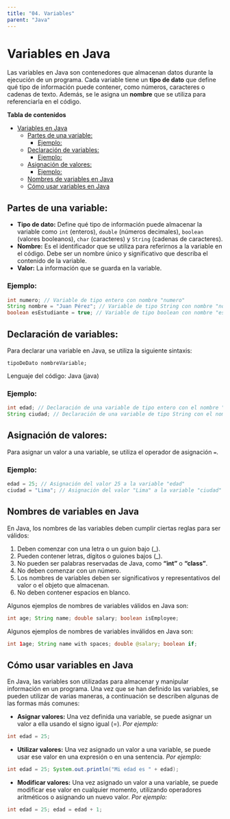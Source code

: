 ```yaml
---
title: "04. Variables"
parent: "Java"
---
```


Variables en Java
=================

Las variables en Java son contenedores que almacenan datos durante la ejecución de un programa. Cada variable tiene un **tipo de dato** que define qué tipo de información puede contener, como números, caracteres o cadenas de texto. Además, se le asigna un **nombre** que se utiliza para referenciarla en el código.


**Tabla de contenidos**


- [Variables en Java](#variables-en-java)
  - [Partes de una variable:](#partes-de-una-variable)
    - [Ejemplo:](#ejemplo)
  - [Declaración de variables:](#declaración-de-variables)
    - [Ejemplo:](#ejemplo-1)
  - [Asignación de valores:](#asignación-de-valores)
    - [Ejemplo:](#ejemplo-2)
  - [Nombres de variables en Java](#nombres-de-variables-en-java)
  - [Cómo usar variables en Java](#cómo-usar-variables-en-java)

Partes de una variable:
-----------------------

*   **Tipo de dato:** Define qué tipo de información puede almacenar la variable como `int` (enteros), `double` (números decimales), `boolean` (valores booleanos), `char` (caracteres) y `String` (cadenas de caracteres).
*   **Nombre:** Es el identificador que se utiliza para referirnos a la variable en el código. Debe ser un nombre único y significativo que describa el contenido de la variable.
*   **Valor:** La información que se guarda en la variable.

### Ejemplo:

```java
int numero; // Variable de tipo entero con nombre "numero" 
String nombre = "Juan Pérez"; // Variable de tipo String con nombre "nombre"
boolean esEstudiante = true; // Variable de tipo boolean con nombre "esEstudiante"`
```

Declaración de variables:
-------------------------

Para declarar una variable en Java, se utiliza la siguiente sintaxis:

`tipoDeDato nombreVariable;`

Lenguaje del código: Java (java)

### Ejemplo:

```java 
int edad; // Declaración de una variable de tipo entero con el nombre "edad" 
String ciudad; // Declaración de una variable de tipo String con el nombre "ciudad"`
```

Asignación de valores:
----------------------

Para asignar un valor a una variable, se utiliza el operador de asignación `=`.

### Ejemplo:

```java
edad = 25; // Asignación del valor 25 a la variable "edad" 
ciudad = "Lima"; // Asignación del valor "Lima" a la variable "ciudad"`
````


Nombres de variables en Java
----------------------------

En Java, los nombres de las variables deben cumplir ciertas reglas para ser válidos:

1.  Deben comenzar con una letra o un guion bajo (\_).
2.  Pueden contener letras, dígitos o guiones bajos (\_).
3.  No pueden ser palabras reservadas de Java, como **“int”** o **“class”**.
4.  No deben comenzar con un número.
5.  Los nombres de variables deben ser significativos y representativos del valor o el objeto que almacenan.
6.  No deben contener espacios en blanco.

Algunos ejemplos de nombres de variables válidos en Java son:

```java
int age; String name; double salary; boolean isEmployee;
```

Algunos ejemplos de nombres de variables inválidos en Java son:

```java
int 1age; String name with spaces; double @salary; boolean if;
```

Cómo usar variables en Java
---------------------------

En Java, las variables son utilizadas para almacenar y manipular información en un programa. Una vez que se han definido las variables, se pueden utilizar de varias maneras, a continuación se describen algunas de las formas más comunes:

*   **Asignar valores:** Una vez definida una variable, se puede asignar un valor a ella usando el signo igual (=). _Por ejemplo:_

```java
int edad = 25;
```

*   **Utilizar valores:** Una vez asignado un valor a una variable, se puede usar ese valor en una expresión o en una sentencia. _Por ejemplo:_

```java
int edad = 25; System.out.println("Mi edad es " + edad);
```

*   **Modificar valores:** Una vez asignado un valor a una variable, se puede modificar ese valor en cualquier momento, utilizando operadores aritméticos o asignando un nuevo valor. _Por ejemplo:_

```java
int edad = 25; edad = edad + 1;
```